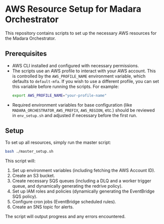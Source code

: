 # AWS Resource Setup for Madara Orchestrator

This repository contains scripts to set up the necessary AWS resources for the Madara Orchestrator.

## Prerequisites

*   AWS CLI installed and configured with necessary permissions.
*   The scripts use an AWS profile to interact with your AWS account. This is controlled by the `AWS_PROFILE_NAME` environment variable, which defaults to `default-mfa`. If you wish to use a different profile, you can set this variable before running the scripts. For example:
    ```bash
    export AWS_PROFILE_NAME="your-profile-name"
    ```
*   Required environment variables for base configuration (like `MADARA_ORCHESTRATOR_AWS_PREFIX`, `AWS_REGION`, etc.) should be reviewed in `env_setup.sh` and adjusted if necessary before the first run.

## Setup

To set up all resources, simply run the master script:

```bash
bash ./master_setup.sh
```

This script will:
1.  Set up environment variables (including fetching the AWS Account ID).
2.  Create an S3 bucket.
3.  Create necessary SQS queues (including a DLQ and a worker trigger queue, and dynamically generating the redrive policy).
4.  Set up IAM roles and policies (dynamically generating the EventBridge SQS policy).
5.  Configure cron jobs (EventBridge scheduled rules).
6.  Create an SNS topic for alerts.

The script will output progress and any errors encountered.
